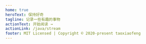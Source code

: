 ```yaml
---
home: true
heroText: 保持好奇
tagline: 记录一些有趣的事物
actionText: 开始阅读 →
actionLink: /java/stream
footer: MIT Licensed | Copyright © 2020-present taoxiaofeng
---
```

